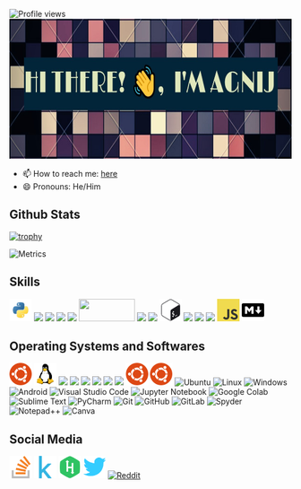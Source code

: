 ![Profile views](https://gpvc.arturio.dev/Agnij-Moitra)  
<img  src='https://raw.githubusercontent.com/Agnij-Moitra/Agnij-Moitra/main/image/banner.jpg' alt='banner' height='250'>
<!-- ![Banner Image](https://raw.githubusercontent.com/Agnij-Moitra/Agnij-Moitra/main/image/banner.jpg) -->


- 📫 How to reach me: [here](https://bit.ly/ContactAgnij)
- 😄 Pronouns: He/Him 

## Github Stats
[![trophy](https://github-profile-trophy.vercel.app/?username=Agnij-Moitra&theme=discord)](https://github.com/ryo-ma/github-profile-trophy)
<!-- [![Top Langs](https://github-readme-stats.vercel.app/api/top-langs/?username=Agnij-Moitra&layout=compact&theme=algolia)](https://github.com/anuraghazra/github-readme-stats)  ![GitHub stats](https://github-readme-stats.vercel.app/api?username=Agnij-Moitra&show_icons=true&count_private=true&theme=algolia) -->
<!-- ![GitHub Activity Graph](https://activity-graph.herokuapp.com/graph?username=Agnij-Moitra&theme=algolia) -->
![Metrics](https://metrics.lecoq.io/Agnij-Moitra?template=classic&base.repositories=0&base.metadata=0&languages=1&languages.limit=8&languages.sections=most-used&languages.colors=github&languages.threshold=0%25&languages.indepth=false&languages.categories=markup%2C%20programming&languages.recent.categories=markup%2C%20programming&languages.recent.load=300&languages.recent.days=14&config.timezone=Asia%2FCalcutta)

## Skills
<code><img height="40" src="https://raw.githubusercontent.com/github/explore/80688e429a7d4ef2fca1e82350fe8e3517d3494d/topics/python/python.png"/></code>
<code><img height="40" src="https://www.i-programmer.info/images/stories/News/2015/Mar/A/jupyter.jpg"/></code> <code><img height="40" src="https://pbs.twimg.com/profile_images/1327348581372575744/6M3Ll1hq_400x400.jpg"/></code> <code><img height="40" src="https://numpy.org/images/logos/numpy.svg"/></code>
<code><img height="40" src="https://upload.wikimedia.org/wikipedia/commons/0/05/Scikit_learn_logo_small.svg"/></code> 
<code><img height="40" width="100" src="https://i.redd.it/c6h7rok9c2v31.jpg"/></code>
<code><img height="40" src="https://api.nuget.org/v3-flatcontainer/sqlite.redist/3.8.4.2/icon"/></code>
<code><img height="40" src="https://icon2.cleanpng.com/20180829/okc/kisspng-flask-python-web-framework-representational-state-flask-stickker-5b86feeb86e8a1.1534670415355737395526.jpg"/></code> <code><img height="40" src="https://raw.githubusercontent.com/Agnij-Moitra/Agnij-Moitra/main/image/bash-shell-icon.jpg"/></code> <code><img height="40" src="https://brandeps.com/icon-download/H/Html-5-icon-vector-01.svg"/></code> <code><img height="40" src="https://icon-library.com/images/css-icon-png/css-icon-png-0.jpg"/></code> <code><img height="40" src="https://v5.getbootstrap.com/docs/5.0/assets/brand/bootstrap-logo-shadow.png"/></code> <code><img height="40" src="https://raw.githubusercontent.com/github/explore/master/topics/javascript/javascript.png"/></code> <code><img height="40" src="https://raw.githubusercontent.com/github/explore/80688e429a7d4ef2fca1e82350fe8e3517d3494d/topics/markdown/markdown.png"/></code>

## Operating Systems and Softwares
<code><img height="40" src="https://raw.githubusercontent.com/github/explore/80688e429a7d4ef2fca1e82350fe8e3517d3494d/topics/ubuntu/ubuntu.png"/></code> <code><img height="40" src="https://raw.githubusercontent.com/github/explore/80688e429a7d4ef2fca1e82350fe8e3517d3494d/topics/linux/linux.png"/></code> 
<code><img height="40" src="https://gitlab.com/uploads/-/system/project/avatar/14611100/kali-logo.png"/></code> <code><img height="40" src="https://upload.wikimedia.org/wikipedia/commons/5/5f/Windows_logo_-_2012.svg"/></code> 
<code><img height="40" src="https://www.svgrepo.com/show/184140/android.svg"/></code> <code><img height="40" src="https://upload.wikimedia.org/wikipedia/commons/9/9a/Visual_Studio_Code_1.35_icon.svg"/></code> <code><img height="40" src="https://www.i-programmer.info/images/stories/News/2015/Mar/A/jupyter.jpg"/></code> <code><img height="40" src="https://miro.medium.com/max/320/0*zNcjWYiZcJgreZAs.png"/></code> 
<code><img height="40" src="https://raw.githubusercontent.com/github/explore/80688e429a7d4ef2fca1e82350fe8e3517d3494d/topics/ubuntu/ubuntu.png"/></code> <code><img height="40" src="https://raw.githubusercontent.com/github/explore/80688e429a7d4ef2fca1e82350fe8e3517d3494d/topics/ubuntu/ubuntu.png"/></code> 
![Ubuntu](https://img.shields.io/badge/Ubuntu-E95420?style=for-the-badge&logo=ubuntu&logoColor=white)  ![Linux](https://img.shields.io/badge/Linux-FCC624?style=for-the-badge&logo=linux&logoColor=black) ![Windows](https://img.shields.io/badge/Windows-0078D6?style=for-the-badge&logo=windows&logoColor=white) ![Android](https://img.shields.io/badge/Android-3DDC84?style=for-the-badge&logo=android&logoColor=white)
![Visual Studio Code](https://img.shields.io/badge/VisualStudioCode-0078d7.svg?style=for-the-badge&logo=visual-studio-code&logoColor=white)  ![Jupyter Notebook](https://img.shields.io/badge/jupyter-%23FA0F00.svg?style=for-the-badge&logo=jupyter&logoColor=white) ![Google Colab](https://img.shields.io/badge/Colab-F9AB00?style=for-the-badge&logo=googlecolab&color=52525)  ![Sublime Text](https://img.shields.io/badge/sublime_text-%23575757.svg?&style=for-the-badge&logo=sublime-text&logoColor=important)  ![PyCharm](https://img.shields.io/badge/pycharm-143?style=for-the-badge&logo=pycharm&logoColor=black&color=black&labelColor=green)  ![Git](https://img.shields.io/badge/git-%23F05033.svg?style=for-the-badge&logo=git&logoColor=white)  ![GitHub](https://img.shields.io/badge/github-%23121011.svg?style=for-the-badge&logo=github&logoColor=white) ![GitLab](https://img.shields.io/badge/gitlab-%23181717.svg?style=for-the-badge&logo=gitlab&logoColor=white)  ![Spyder](https://img.shields.io/badge/Spyder-838485?style=for-the-badge&logo=spyder%20ide&logoColor=maroon) ![Notepad++](https://img.shields.io/badge/Notepad++-90E59A.svg?style=for-the-badge&logo=notepad%2B%2B&logoColor=black)  ![Canva](https://img.shields.io/badge/Canva-%2300C4CC.svg?style=for-the-badge&logo=Canva&logoColor=white)


## Social Media
[<img  src='https://raw.githubusercontent.com/Agnij-Moitra/Agnij-Moitra/main/image/stack-overflow-logo.svg' alt='stackoverflow' height='40'>](https://stackoverflow.com/users/15786169/agnij-moitra)  [<img src='https://raw.githubusercontent.com/Agnij-Moitra/Agnij-Moitra/main/image/kaggle-logo.svg' alt='kaggle' height='40'>](https://www.kaggle.com/agnijmoitra)  [<img src='https://raw.githubusercontent.com/Agnij-Moitra/Agnij-Moitra/main/image/hacker-rank-logo.svg' alt='hackerrank' height='40'>](https://www.hackerrank.com/agnijmoitra)  [<img src='https://raw.githubusercontent.com/Agnij-Moitra/Agnij-Moitra/main/image/twitter-logo.svg' alt='twitter' height='40'>](https://twitter.com/AgnijMoitra)  [<img src='https://www.redditstatic.com/desktop2x/img/favicon/apple-icon-57x57.png' alt='Reddit' height='40'>](https://www.reddit.com/user/AgnijMoitra)

<!-- ![GitHub Streak](https://github-readme-streak-stats.herokuapp.com?user=Agnij-Moitra&theme=tokyonight_duo&hide_border=true) -->
<!--- ### Dot Repositories
![QFinance](https://github-readme-stats.vercel.app/api/pin/?username=Agnij-Moitra&repo=QFinance&theme=algolia) ![readability-checker](https://github-readme-stats.vercel.app/api/pin/?username=Agnij-Moitra&repo=readability-checker&theme=algolia) ![Q-Rand-Num](https://github-readme-stats.vercel.app/api/pin/?username=Agnij-Moitra&repo=Q-Rand-Num&theme=algolia)
--->
<!--- 
Initial Template
👋 Hi, I’m @Agnij-Moitra
- 👀 I’m interested in ...
- 🌱 I’m currently learning ...
- 💞️ I’m looking to collaborate on ...
- 📫 How to reach me ...

[<img src='https://raw.githubusercontent.com/Agnij-Moitra/Agnij-Moitra/main/image/github-logo.svg' alt='github' height='40'>](https://github.com/Agnij-Moitra)   [<img      src='https://raw.githubusercontent.com/Agnij-Moitra/Agnij-Moitra/main/image/linkedin-logo.svg' alt='linkedin' height='40'>](https://www.linkedin.com/in/Agnij-Moitra/)  
--->
 

